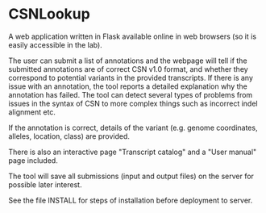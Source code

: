 # CSNLookup

A web application written in Flask available online in web browsers (so it is easily accessible in the lab).

The user can submit a list of annotations and the webpage will tell if the submitted annotations are of correct CSN v1.0 format, and whether they correspond to potential variants in the provided transcripts. If there is any issue with an annotation, the tool reports a detailed explanation why the annotation has failed. The tool can detect several types of problems from issues in the syntax of CSN to more complex things such as incorrect indel alignment etc. 

If the annotation is correct, details of the variant (e.g. genome coordinates, alleles, location, class) are provided.

There is also an interactive page "Transcript catalog" and a "User manual" page included.

The tool will save all submissions (input and output files) on the server for possible later interest.

See the file INSTALL for steps of installation before deployment to server.



